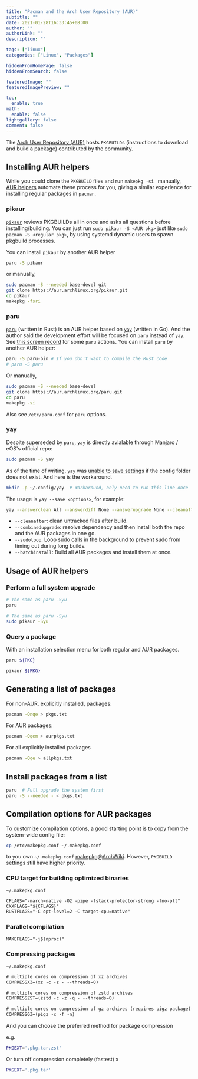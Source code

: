 ```yaml
---
title: "Pacman and the Arch User Repository (AUR)"
subtitle: ""
date: 2021-01-28T16:33:45+08:00
author: ""
authorLink: ""
description: ""

tags: ["linux"]
categories: ["Linux", "Packages"]

hiddenFromHomePage: false
hiddenFromSearch: false

featuredImage: ""
featuredImagePreview: ""

toc:
  enable: true
math:
  enable: false
lightgallery: false
comment: false
---
```


The [Arch User Repository (AUR)](https://aur.archlinux.org) hosts `PKGBUILD`s (instructions to download and build a package) contributed by the community.

<!--more-->

## Installing AUR helpers

While you could clone the `PKGBUILD` files and run `makepkg -si ` manually, [AUR helpers](https://wiki.archlinux.org/index.php/AUR_helpers) automate these process for you, giving a similar experience for installing regular packages in `pacman`.

### pikaur

[`pikaur`](https://github.com/actionless/pikaur) reviews PKGBUILDs all in once and asks all questions before installing/building. You can just run `sudo pikaur -S <AUR pkg>` just like `sudo pacman -S <regular pkg>`, by using systemd dynamic users to spawn pkgbuild processes.

You can install `pikaur` by another AUR helper

```bash
paru -S pikaur
```

or manually,

```bash
sudo pacman -S --needed base-devel git
git clone https://aur.archlinux.org/pikaur.git
cd pikaur
makepkg -fsri
```

### paru

[`paru`](https://github.com/Morganamilo/paru) (written in Rust) is an AUR helper based on [`yay`](https://github.com/Jguer/yay) (written in Go). And the author said the development effort will be focused on `paru` instead of `yay`. See [this screen record](https://asciinema.org/a/sEh1ZpZZUgXUsgqKxuDdhpdEE) for some `paru` actions. You can install `paru` by another AUR helper:

```bash
paru -S paru-bin # If you don't want to compile the Rust code
# paru -S paru
```

Or manually,

```bash
sudo pacman -S --needed base-devel
git clone https://aur.archlinux.org/paru.git
cd paru
makepkg -si
```

Also see `/etc/paru.conf` for `paru` options.

### yay

Despite superseded by `paru`, `yay` is directly avialable through Manjaro / eOS's official repo:

```bash
sudo pacman -S yay
```

As of the time of writing, `yay` was [unable to save settings](https://github.com/Jguer/yay/issues/1352) if the config folder does not exist. And here is the workaround.

```bash
mkdir -p ~/.config/yay  # Workaround, only need to run this line once
```

The usage is `yay --save <options>`, for example:

```bash
yay --answerclean All --answerdiff None --answerupgrade None --cleanafter --batchinstall --combinedupgrade --sudoloop --save
```

- `--cleanafter`: clean untracked files after build.
- `--combinedupgrade`: resolve dependency and then install both the repo and the AUR packages in one go.
- `--sudoloop`: Loop sudo calls in the background to prevent sudo from timing out during long builds.
- `--batchinstall`: Build all AUR packages and install them at once.

## Usage of AUR helpers

### Perform a full system upgrade

```bash
# The same as paru -Syu
paru
```

```bash
# The same as paru -Syu
sudo pikaur -Syu
```

### Query a package

With an installation selection menu for both regular and AUR packages.

```bash
paru ${PKG}
```

```bash
pikaur ${PKG}
```

## Generating a list of packages

For non-AUR, explicitly installed, packages:

```bash
pacman -Qnqe > pkgs.txt
```

For AUR packages:

```bash
pacman -Qqem > aurpkgs.txt
```

For all explicitly installed packages

```bash
pacman -Qqe > allpkgs.txt
```

## Install packages from a list

```bash
paru  # Full upgrade the system first
paru -S --needed - < pkgs.txt
```

## Compilation options for AUR packages

To customize compilation options, a good starting point is to copy from the system-wide config file:

```bash
cp /etc/makepkg.conf ~/.makepkg.conf
```

to you own `~/.makepkg.conf` [makepkg@ArchWiki](https://wiki.archlinux.org/index.php/Makepkg). However,  `PKGBUILD` settings still have higher priority.

### CPU target for building optimized binaries

`~/.makepkg.conf`

```txt
CFLAGS="-march=native -O2 -pipe -fstack-protector-strong -fno-plt"
CXXFLAGS="${CFLAGS}"
RUSTFLAGS="-C opt-level=2 -C target-cpu=native"
```

### Parallel compilation

```txt ~/.makepkg.conf
MAKEFLAGS="-j$(nproc)"
```

### Compressing packages

`~/.makepkg.conf`

```txt
# multiple cores on compression of xz archives
COMPRESSXZ=(xz -c -z - --threads=0)

# multiple cores on compression of zstd archives
COMPRESSZST=(zstd -c -z -q - --threads=0)

# multiple cores on compression of gz archives (requires pigz package)
COMPRESSGZ=(pigz -c -f -n)
```

And you can choose the preferred method for package compression

e.g.
```bash
PKGEXT='.pkg.tar.zst'
```

Or turn off compression completely (fastest)
x
```bash
PKGEXT='.pkg.tar'
```


